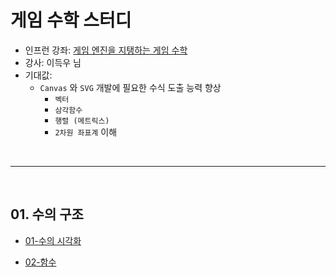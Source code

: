 # 게임 수학 스터디

* 인프런 강좌: [게임 엔진을 지탱하는 게임 수학](https://www.inflearn.com/course/%EA%B2%8C%EC%9E%84-%EC%88%98%ED%95%99-%EA%B2%8C%EC%9E%84%EC%97%94%EC%A7%84/dashboard)
* 강사: 이득우 님
* 기대값:
  * `Canvas` 와 `SVG` 개발에 필요한 수식 도출 능력 향상
    * `벡터`
    * `삼각함수`
    * `행렬 (메트릭스)`
    * `2차원 좌표계` 이해



<br /><hr /><br />



## 01. 수의 구조

* [01-수의 시각화](https://github.com/Chocobe/-Study-GameMath/tree/master/01-%EA%B2%8C%EC%9E%84%EC%9D%84%20%EC%A7%80%ED%83%B1%ED%95%98%EB%8A%94%20%EA%B8%B0%EC%B4%88%20%EC%88%98%ED%95%99/01-%EC%88%98%EC%9D%98%20%EA%B5%AC%EC%A1%B0)

* [02-함수](https://github.com/Chocobe/-Study-GameMath/tree/master/01-%EA%B2%8C%EC%9E%84%EC%9D%84%20%EC%A7%80%ED%83%B1%ED%95%98%EB%8A%94%20%EA%B8%B0%EC%B4%88%20%EC%88%98%ED%95%99/02-%ED%95%A8%EC%88%98)

